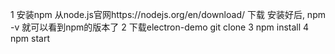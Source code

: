 1 安装npm
    从node.js官网https://nodejs.org/en/download/ 下载
    安装好后, npm -v 就可以看到npm的版本了
2 下载electron-demo
   git clone 
3 npm install
4 npm start
